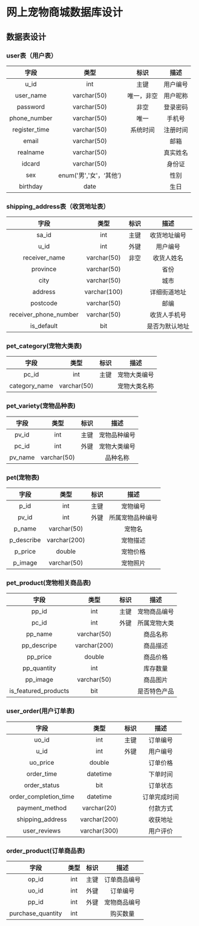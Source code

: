 # 网上宠物商城数据库设计

## 数据表设计

### user表（用户表）

|     字段      |    类型     |    标识    |   描述   |
| :-----------: | :---------: | :--------: | :------: |
|      u_id      |     int     |    主键    | 用户编号 |
|   user_name   | varchar(50) | 唯一，非空 | 用户昵称 |
|   password    | varchar(50) |    非空    | 登录密码 |
| phone_number  |  varchar(50)  |    唯一    |  手机号  |
| register_time | varchar(50) |  系统时间  | 注册时间 |
|  email   |       varchar(50)       |      |   邮箱   |
| realname |       varchar(50)       |      | 真实姓名 |
|  idcard  |       varchar(50)       |      |  身份证  |
|   sex    | enum('男','女'，‘其他’) |      |   性别   |
| birthday | date | | 生日 |

### shipping_address表（收货地址表）

|         字段          |     类型     | 标识 |      描述      |
| :-------------------: | :----------: | :--: | :------------: |
|         sa_id         |     int      | 主键 |  收货地址编号  |
|         u_id          |     int      | 外键 |    用户编号    |
|     receiver_name     | varchar(50)  | 非空 |   收货人姓名   |
|       province        | varchar(50)  |      |      省份      |
|         city          | varchar(50)  |      |      城市      |
|        address        | varchar(100) |      |  详细街道地址  |
|       postcode        | varchar(50)  |      |      邮编      |
| receiver_phone_number | varchar(50)  |      |  收货人手机号  |
|      is_default       |     bit      |      | 是否为默认地址 |

### pet_category(宠物大类表)

|     字段      |    类型     | 标识 |     描述     |
| :-----------: | :---------: | :--: | :----------: |
|     pc_id     |     int     | 主键 | 宠物大类编号 |
| category_name | varchar(50) |      | 宠物大类名称 |

### pet_variety(宠物品种表)

|  字段   |    类型     | 标识 |     描述     |
| :-----: | :---------: | :--: | :----------: |
|  pv_id  |     int     | 主键 | 宠物品种编号 |
|  pc_id  |     int     | 外键 | 宠物大类编号 |
| pv_name | varchar(50) |      |   品种名称   |

### pet(宠物表)

|    字段    |     类型     | 标识 |       描述       |
| :--------: | :----------: | :--: | :--------------: |
|    p_id    |     int      | 主键 |     宠物编号     |
|   pv_id    |     int      | 外键 | 所属宠物品种编号 |
|   p_name   | varchar(50)  |      |      宠物名      |
| p_describe | varchar(200) |      |     宠物描述     |
|  p_price   |    double    |      |     宠物价格     |
|  p_image   | varchar(50)  |      |     宠物照片     |

### pet_product(宠物相关商品表)

|         字段         |     类型     | 标识 |     描述     |
| :------------------: | :----------: | :--: | :----------: |
|        pp_id         |     int      | 主键 | 宠物商品编号 |
|        pc_id         |     int      | 外键 | 所属宠物大类 |
|       pp_name        | varchar(50)  |      |   商品名称   |
|     pp_descripe      | varchar(200) |      |   商品描述   |
|       pp_price       |    double    |      |   商品价格   |
|     pp_quantity      |     int      |      |   库存数量   |
|       pp_image       | varchar(50)  |      |   商品图片   |
| is_featured_products |     bit      |      | 是否特色产品 |

### user_order(用户订单表)

|         字段          |     类型     | 标识 |     描述     |
| :-------------------: | :----------: | :--: | :----------: |
|         uo_id         |     int      | 主键 |   订单编号   |
|         u_id          |     int      | 外键 |   用户编号   |
|       uo_price        |    double    |      |   订单价格   |
|      order_time       |   datetime   |      |   下单时间   |
|     order_status      |     bit      |      |   订单状态   |
| order_completion_time |   datetime   |      | 订单完成时间 |
|    payment_method     | varchar(20)  |      |   付款方式   |
|   shipping_address    | varchar(200) |      |   收获地址   |
|     user_reviews      | varchar(300) |      |   用户评价   |

### order_product(订单商品表)

|       字段        | 类型 | 标识 |     描述     |
| :---------------: | :--: | :--: | :----------: |
|       op_id       | int  | 主键 | 订单商品编号 |
|       uo_id       | int  | 外键 |   订单编号   |
|       pp_id       | int  | 外键 | 宠物商品编号 |
| purchase_quantity | int  |      |   购买数量   |

